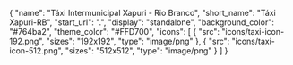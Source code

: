 {
  "name": "Táxi Intermunicipal Xapuri - Rio Branco",
  "short_name": "Táxi Xapuri-RB",
  "start_url": ".",
  "display": "standalone",
  "background_color": "#764ba2",
  "theme_color": "#FFD700",
  "icons": [
    {
      "src": "icons/taxi-icon-192.png",
      "sizes": "192x192",
      "type": "image/png"
    },
    {
      "src": "icons/taxi-icon-512.png",
      "sizes": "512x512",
      "type": "image/png"
    }
  ]
}
